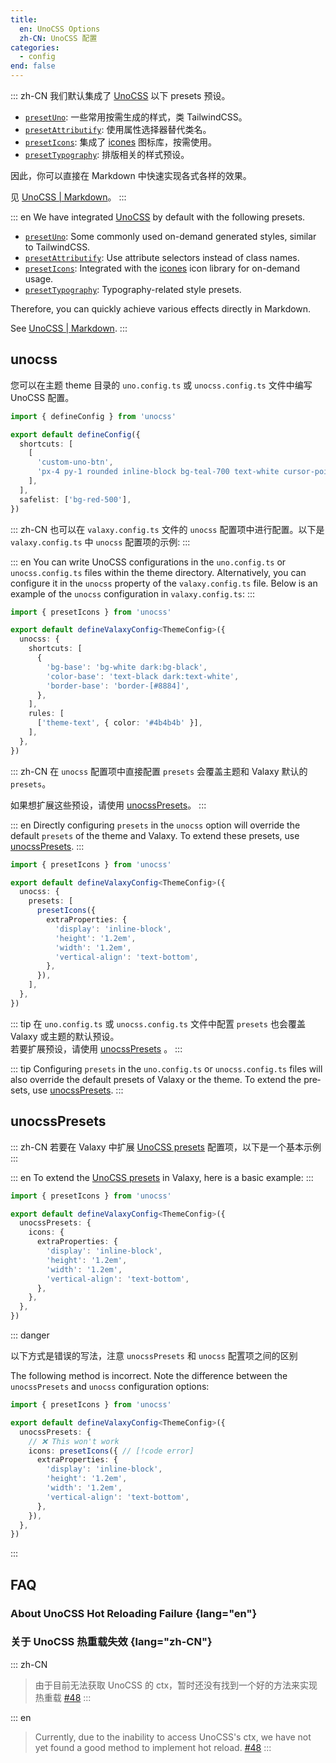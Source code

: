 ```yaml
---
title:
  en: UnoCSS Options
  zh-CN: UnoCSS 配置
categories:
  - config
end: false
---
```


::: zh-CN
我们默认集成了 [UnoCSS](https://unocss.dev) 以下 presets 预设。

- [`presetUno`](https://unocss.dev/presets/attributify): 一些常用按需生成的样式，类 TailwindCSS。
- [`presetAttributify`](https://unocss.dev/presets/attributify): 使用属性选择器替代类名。
- [`presetIcons`](https://unocss.dev/presets/icons): 集成了 [icones](https://icones.netlify.app/) 图标库，按需使用。
- [`presetTypography`](https://unocss.dev/presets/typography): 排版相关的样式预设。

因此，你可以直接在 Markdown 中快速实现各式各样的效果。

见 [UnoCSS | Markdown](/guide/markdown#unocss)。
:::

::: en
We have integrated [UnoCSS](https://unocss.dev) by default with the following presets.

- [`presetUno`](https://unocss.dev/presets/attributify): Some commonly used on-demand generated styles, similar to TailwindCSS.
- [`presetAttributify`](https://unocss.dev/presets/attributify): Use attribute selectors instead of class names.
- [`presetIcons`](https://unocss.dev/presets/icons): Integrated with the [icones](https://icones.netlify.app/) icon library for on-demand usage.
- [`presetTypography`](https://unocss.dev/presets/typography): Typography-related style presets.

Therefore, you can quickly achieve various effects directly in Markdown.

See [UnoCSS | Markdown](/guide/markdown#unocss).
:::

## unocss

您可以在主题 theme 目录的 `uno.config.ts` 或 `unocss.config.ts` 文件中编写 UnoCSS 配置。

```ts [uno.config.ts]
import { defineConfig } from 'unocss'

export default defineConfig({
  shortcuts: [
    [
      'custom-uno-btn',
      'px-4 py-1 rounded inline-block bg-teal-700 text-white cursor-pointer !outline-none hover:bg-teal-800 disabled:cursor-default disabled:bg-gray-600 disabled:opacity-50'
    ],
  ],
  safelist: ['bg-red-500'],
})
```

::: zh-CN
也可以在 `valaxy.config.ts` 文件的 `unocss` 配置项中进行配置。以下是 `valaxy.config.ts` 中 `unocss` 配置项的示例:
:::

::: en
You can write UnoCSS configurations in the `uno.config.ts` or `unocss.config.ts` files within the theme directory. Alternatively, you can configure it in the `unocss` property of the `valaxy.config.ts` file. Below is an example of the `unocss` configuration in `valaxy.config.ts`:
:::

```ts [valaxy.config.ts]
import { presetIcons } from 'unocss'

export default defineValaxyConfig<ThemeConfig>({
  unocss: {
    shortcuts: [
      {
        'bg-base': 'bg-white dark:bg-black',
        'color-base': 'text-black dark:text-white',
        'border-base': 'border-[#8884]',
      },
    ],
    rules: [
      ['theme-text', { color: '#4b4b4b' }],
    ],
  },
})
```

::: zh-CN
在 `unocss` 配置项中直接配置 `presets` 会覆盖主题和 Valaxy 默认的 `presets`。

如果想扩展这些预设，请使用 [unocssPresets](#unocsspresets)。
:::

::: en
Directly configuring `presets` in the `unocss` option will override the default `presets` of the theme and Valaxy. To extend these presets, use [unocssPresets](#unocsspresets).
:::

```ts [valaxy.config.ts]
import { presetIcons } from 'unocss'

export default defineValaxyConfig<ThemeConfig>({
  unocss: {
    presets: [
      presetIcons({
        extraProperties: {
          'display': 'inline-block',
          'height': '1.2em',
          'width': '1.2em',
          'vertical-align': 'text-bottom',
        },
      }),
    ],
  },
})
```

<div lang="zh-CN">

::: tip
在 `uno.config.ts` 或 `unocss.config.ts` 文件中配置 `presets` 也会覆盖 Valaxy 或主题的默认预设。  
若要扩展预设，请使用 [unocssPresets](#unocsspresets) 。
:::

</div>

<div lang="en">

::: tip
Configuring `presets` in the `uno.config.ts` or `unocss.config.ts` files will also override the default presets of Valaxy or the theme.
To extend the presets, use [unocssPresets](#unocsspresets).
:::

</div>

## unocssPresets

::: zh-CN
若要在 Valaxy 中扩展 [UnoCSS presets](https://unocss.dev/guide/presets) 配置项，以下是一个基本示例
:::

::: en
To extend the [UnoCSS presets](https://unocss.dev/guide/presets) in Valaxy, here is a basic example:
:::

```ts [valaxy.config.ts]
import { presetIcons } from 'unocss'

export default defineValaxyConfig<ThemeConfig>({
  unocssPresets: {
    icons: {
      extraProperties: {
        'display': 'inline-block',
        'height': '1.2em',
        'width': '1.2em',
        'vertical-align': 'text-bottom',
      },
    },
  },
})
```

::: danger

<span lang="zh-CN">

以下方式是错误的写法，注意 `unocssPresets` 和 `unocss` 配置项之间的区别

</span>

<span lang="en">

The following method is incorrect. Note the difference between the `unocssPresets` and `unocss` configuration options:

</span>

```ts [valaxy.config.ts]
import { presetIcons } from 'unocss'

export default defineValaxyConfig<ThemeConfig>({
  unocssPresets: {
    // ❌ This won't work
    icons: presetIcons({ // [!code error]
      extraProperties: {
        'display': 'inline-block',
        'height': '1.2em',
        'width': '1.2em',
        'vertical-align': 'text-bottom',
      },
    }),
  },
})
```

:::

## FAQ

### About UnoCSS Hot Reloading Failure {lang="en"}

### 关于 UnoCSS 热重载失效 {lang="zh-CN"}

::: zh-CN
> 由于目前无法获取 UnoCSS 的 ctx，暂时还没有找到一个好的方法来实现热重载
[#48](https://github.com/YunYouJun/valaxy/issues/48)
:::

::: en
> Currently, due to the inability to access UnoCSS's ctx, we have not yet found a good method to implement hot reload.
[#48](https://github.com/YunYouJun/valaxy/issues/48)
:::
